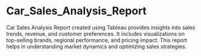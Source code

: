 # Car_Sales_Analysis_Report
Car Sales Analysis Report created using Tableau provides insights into sales trends, revenue, and customer preferences. It includes visualizations on top-selling brands, regional performance, and pricing impact. This report helps in understanding market dynamics and optimizing sales strategies.
